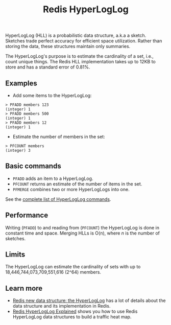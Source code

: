 ﻿---
title: "Redis HyperLogLog"
linkTitle: "HyperLogLog"
weight: 90
description: >
    Introduction to the Redis HyperLogLog data type
---

HyperLogLog (HLL) is a probabilistic data structure, a.k.a a sketch.
Sketches trade perfect accuracy for efficient space utilization.
Rather than storing the data, these structures maintain only summaries.

The HyperLogLog's purpose is to estimate the cardinality of a set, i.e., count unique things.
The Redis HLL implementation takes up to 12KB to store and has a standard error of 0.81%.

## Examples

* Add some items to the HyperLogLog:
```
> PFADD members 123
(integer) 1
> PFADD members 500
(integer) 1
> PFADD members 12
(integer) 1
```

* Estimate the number of members in the set:
```
> PFCOUNT members
(integer) 3
```

## Basic commands

* `PFADD` adds an item to a HyperLogLog.
* `PFCOUNT` returns an estimate of the number of items in the set.
* `PFMERGE` combines two or more HyperLogLogs into one.

See the [complete list of HyperLogLog commands](https://redis.io/commands/?group=hyperloglog).

## Performance

Writing (`PFADD`) to and reading from (`PFCOUNT`) the HyperLogLog is done in constant time and space.
Merging HLLs is O(n), where _n_ is the number of sketches.

## Limits

The HyperLogLog can estimate the cardinality of sets with up to 18,446,744,073,709,551,616 (2^64) members.

## Learn more

* [Redis new data structure: the HyperLogLog](https://antirez.com/news/75) has a lot of details about the data structure and its implementation in Redis.
* [Redis HyperLogLog Explained](https://www.youtube.com/watch?v=MunL8nnwscQ) shows you how to use Redis HyperLogLog data structures to build a traffic heat map.
